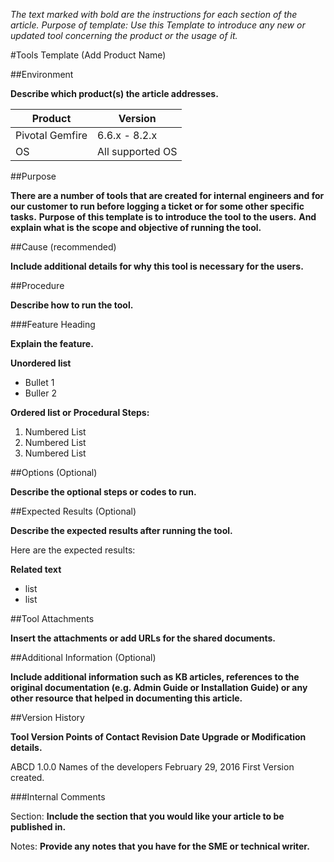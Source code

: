*The text marked with bold are the instructions for each section of the article. 
Purpose of template: Use this Template to introduce any new or updated tool concerning the product or the usage of it.*

#Tools Template (Add Product Name)

##Environment

**Describe which product(s) the article addresses.**

Product	| Version
--------|---------
Pivotal Gemfire |	6.6.x - 8.2.x
OS |	All supported OS

##Purpose

**There are a number of tools that are created for internal engineers and for our customer to run before logging a ticket or for some other specific tasks.**
**Purpose of this template is to introduce the tool to the users.**
**And explain what is the scope and objective of running the tool.**

##Cause (recommended)

**Include additional details for why this tool is necessary for the users.**

##Procedure

**Describe how to run the tool.**

###Feature Heading

**Explain the feature.**

**Unordered list**

*	Bullet 1
*	Buller 2

**Ordered list or Procedural Steps:**

1.	Numbered List
2.	Numbered List
3.	Numbered List

##Options (Optional)

**Describe the optional steps or codes to run.**

##Expected Results (Optional)

**Describe the expected results after running the tool.**

Here are the expected results:

**Related text**

*	list
*	list

##Tool Attachments

**Insert the attachments or add URLs for the shared documents.**
 
##Additional Information (Optional)

**Include additional information such as KB articles, references to the original documentation (e.g. Admin Guide or Installation Guide) or any other resource that helped in documenting this article.**  
 
##Version History

**Tool Version	Points of Contact	Revision Date	Upgrade or Modification details.**

ABCD 1.0.0	Names of the developers	February 29, 2016	 First Version created.

###Internal Comments

Section: **Include the section that you would like your article to be published in.**

Notes: **Provide any notes that you have for the SME or technical writer.**
 	 	 	 

